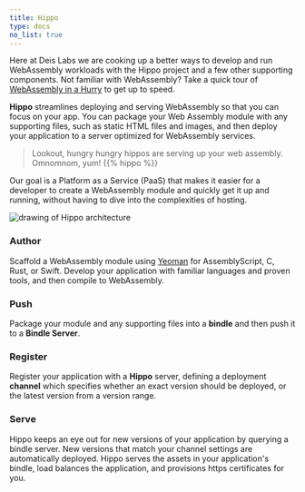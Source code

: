 ```yaml
---
title: Hippo
type: docs
no_list: true
---
```


Here at Deis Labs we are cooking up a better ways to develop and run WebAssembly workloads with the Hippo project and a few other supporting components. Not familiar with WebAssembly? Take a quick tour of [WebAssembly in a Hurry][wasm] to get up to speed.

**Hippo** streamlines deploying and serving WebAssembly so that you can focus on your app.
You can package your Web Assembly module with any supporting files, such as static HTML files and images, and then deploy your application to a server optimized for WebAssembly services.


> Lookout, hungry hungry hippos are serving up your web assembly. Omnomnom, yum! {{% hippo %}}


Our goal is a Platform as a Service (PaaS) that makes it easier for a developer to create a WebAssembly module and quickly get it up and running, without having to dive into the complexities of hosting.

![drawing of Hippo architecture](/images/hippo-architecture.png)

### <i class="fas fa-file-code"></i> Author

Scaffold a WebAssembly module using [Yeoman] for AssemblyScript, C, Rust, or Swift.
Develop your application with familiar languages and proven tools, and then compile to WebAssembly.

[Yeoman]: https://yeoman.io/

### <i class="fas fa-rocket"></i> Push

Package your module and any supporting files into a **bindle** and then push it to a **Bindle Server**.

### <i class="fas fa-user-plus"></i> Register

Register your application with a **Hippo** server, defining a deployment **channel** which specifies whether an exact version should be deployed, or the latest version from a version range.

### <i class="fas fa-play"></i> Serve

Hippo keeps an eye out for new versions of your application by querying a bindle server.
New versions that match your channel settings are automatically deployed.
Hippo serves the assets in your application's bindle, load balances the application, and provisions https certificates for you.

[wasm]: webassembly/